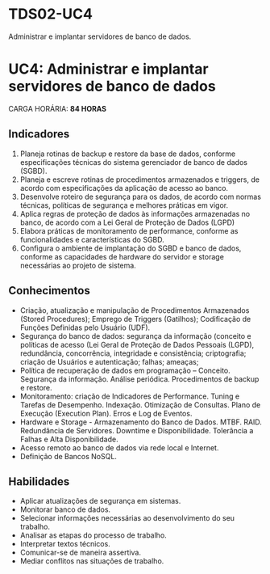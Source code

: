 # TDS02-UC4
Administrar e implantar servidores de banco de dados.
# UC4: Administrar e implantar servidores de banco de dados

CARGA HORÁRIA: **84 HORAS**

## Indicadores

1. Planeja rotinas de backup e restore da base de dados, conforme especificações técnicas 
do sistema gerenciador de banco de dados (SGBD).
2. Planeja e escreve rotinas de procedimentos armazenados e triggers, de acordo com 
especificações da aplicação de acesso ao banco.
3. Desenvolve roteiro de segurança para os dados, de acordo com normas técnicas, 
políticas de segurança e melhores práticas em vigor.
4. Aplica regras de proteção de dados às informações armazenadas no banco, de acordo 
com a Lei Geral de Proteção de Dados (LGPD)
5. Elabora práticas de monitoramento de performance, conforme as funcionalidades e 
características do SGBD.
6. Configura o ambiente de implantação do SGBD e banco de dados, conforme as 
capacidades de hardware do servidor e storage necessárias ao projeto de sistema.

## Conhecimentos

- Criação, atualização e manipulação de Procedimentos Armazenados (Stored 
Procedures); Emprego de Triggers (Gatilhos); Codificação de Funções Definidas pelo 
Usuário (UDF).
- Segurança do banco de dados: segurança da informação (conceito e políticas de acesso 
(Lei Geral de Proteção de Dados Pessoais (LGPD), redundância, concorrência, integridade 
e consistência; criptografia; criação de Usuários e autenticação; falhas; ameaças; 
- Política de recuperação de dados em programação – Conceito. Segurança da informação. 
Análise periódica. Procedimentos de backup e restore.
- Monitoramento: criação de Indicadores de Performance. Tuning e Tarefas de 
Desempenho. Indexação. Otimização de Consultas. Plano de Execução (Execution Plan). 
Erros e Log de Eventos.
- Hardware e Storage - Armazenamento do Banco de Dados. MTBF. RAID. Redundância de 
Servidores. Downtime e Disponibilidade. Tolerância a Falhas e Alta Disponibilidade.
- Acesso remoto ao banco de dados via rede local e Internet.
- Definição de Bancos NoSQL.

## Habilidades

- Aplicar atualizações de segurança em sistemas.
- Monitorar banco de dados.
- Selecionar informações necessárias ao desenvolvimento do seu trabalho.
- Analisar as etapas do processo de trabalho.
- Interpretar textos técnicos.
- Comunicar-se de maneira assertiva.
- Mediar conflitos nas situações de trabalho.